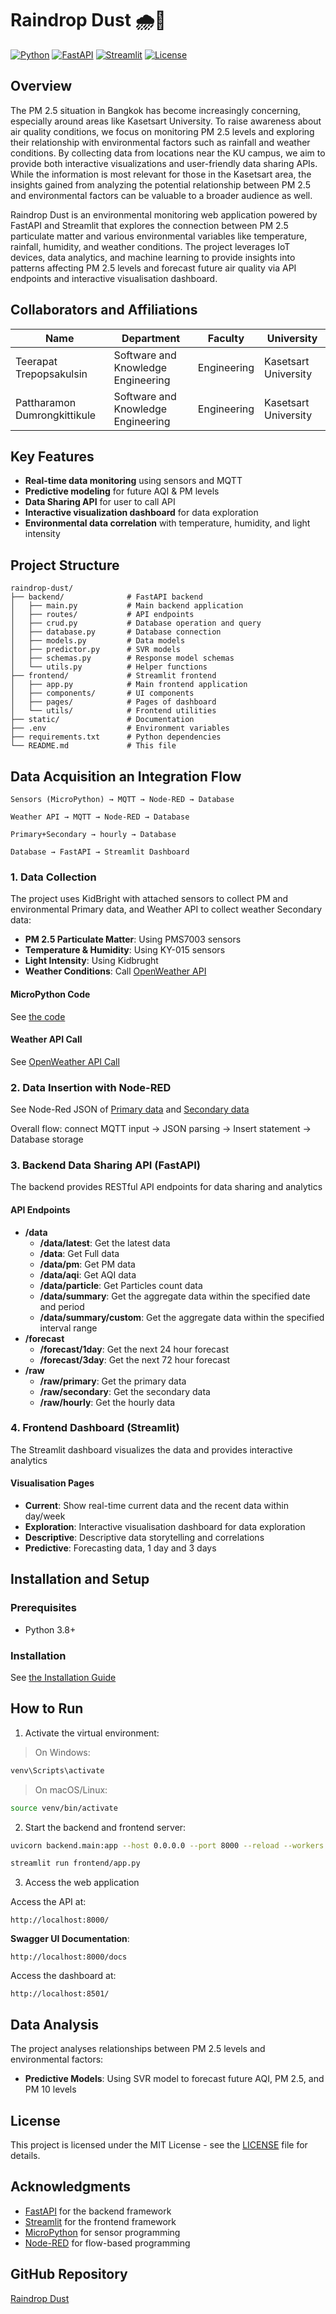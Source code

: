 # Raindrop Dust 🌧️💨

[![Python](https://img.shields.io/badge/Python-3.8%2B-blue)](https://www.python.org/)
[![FastAPI](https://img.shields.io/badge/FastAPI-0.95.0-green)](https://fastapi.tiangolo.com/)
[![Streamlit](https://img.shields.io/badge/Streamlit-1.22.0-red)](https://streamlit.io/)
[![License](https://img.shields.io/badge/License-MIT-lightgrey)](LICENSE)

## Overview
The PM 2.5 situation in Bangkok has become increasingly concerning, especially around areas like Kasetsart University.
To raise awareness about air quality conditions, we focus on monitoring PM 2.5 levels and exploring their relationship with environmental factors such as rainfall and weather conditions.
By collecting data from locations near the KU campus, we aim to provide both interactive visualizations and user-friendly data sharing APIs.
While the information is most relevant for those in the Kasetsart area, the insights gained from analyzing the potential relationship between PM 2.5 and environmental factors can be valuable to a broader audience as well.

Raindrop Dust is an environmental monitoring web application powered by FastAPI and Streamlit that explores the connection between PM 2.5 particulate matter and various environmental variables like temperature, rainfall, humidity, and weather conditions. The project leverages IoT devices, data analytics, and machine learning to provide insights into patterns affecting PM 2.5 levels and forecast future air quality via API endpoints and interactive visualisation dashboard.

## Collaborators and Affiliations
| Name             | Department          | Faculty             | University                  |
|------------------|---------------------|---------------------|-----------------------------|
| Teerapat Trepopsakulsin    | Software and Knowledge Engineering    | Engineering  | Kasetsart University       |
| Pattharamon Dumrongkittikule| Software and Knowledge Engineering    | Engineering  | Kasetsart University       |

## Key Features

- **Real-time data monitoring** using sensors and MQTT
- **Predictive modeling** for future AQI & PM levels
- **Data Sharing API** for user to call API
- **Interactive visualization dashboard** for data exploration
- **Environmental data correlation** with temperature, humidity, and light intensity

## Project Structure

```
raindrop-dust/
├── backend/              # FastAPI backend
│   ├── main.py           # Main backend application
│   ├── routes/           # API endpoints
│   ├── crud.py           # Database operation and query
│   ├── database.py       # Database connection
│   ├── models.py         # Data models
│   ├── predictor.py      # SVR models
│   ├── schemas.py        # Response model schemas
│   └── utils.py          # Helper functions
├── frontend/             # Streamlit frontend
│   ├── app.py            # Main frontend application
│   ├── components/       # UI components
│   ├── pages/            # Pages of dashboard
│   └── utils/            # Frontend utilities
├── static/               # Documentation
├── .env                  # Environment variables
├── requirements.txt      # Python dependencies
└── README.md             # This file
```

## Data Acquisition an Integration Flow

```
Sensors (MicroPython) → MQTT → Node-RED → Database
```
```
Weather API → MQTT → Node-RED → Database
```
```
Primary+Secondary → hourly → Database
```
```
Database → FastAPI → Streamlit Dashboard
```

### 1. Data Collection

The project uses KidBright with attached sensors to collect PM and environmental Primary data, and Weather API to collect weather Secondary data:

- **PM 2.5 Particulate Matter**: Using PMS7003 sensors
- **Temperature & Humidity**: Using KY-015 sensors
- **Light Intensity**: Using Kidbrught
- **Weather Conditions**: Call [OpenWeather API](https://openweathermap.org/current)

#### MicroPython Code
See [the code](static/micropython.py)

#### Weather API Call
See [OpenWeather API Call](https://openweathermap.org/current)

### 2. Data Insertion with Node-RED

See Node-Red JSON of [Primary data](static/node-red_raindropdust) and [Secondary data](static/node-red_openweather)

Overall flow: connect MQTT input → JSON parsing → Insert statement → Database storage

### 3. Backend Data Sharing API (FastAPI)

The backend provides RESTful API endpoints for data sharing and analytics

#### API Endpoints
- **/data**
  - **/data/latest**: Get the latest data
  - **/data**: Get Full data
  - **/data/pm**: Get PM data
  - **/data/aqi**: Get AQI data
  - **/data/particle**: Get Particles count data
  - **/data/summary**: Get the aggregate data within the specified date and period
  - **/data/summary/custom**: Get the aggregate data within the specified interval range
- **/forecast**
  - **/forecast/1day**: Get the next 24 hour forecast
  - **/forecast/3day**: Get the next 72 hour forecast
- **/raw**
  - **/raw/primary**: Get the primary data
  - **/raw/secondary**: Get the secondary data
  - **/raw/hourly**: Get the hourly data
 
### 4. Frontend Dashboard (Streamlit)

The Streamlit dashboard visualizes the data and provides interactive analytics

#### Visualisation Pages
- **Current**: Show real-time current data and the recent data within day/week
- **Exploration**: Interactive visualisation dashboard for data exploration
- **Descriptive**: Descriptive data storytelling and correlations
- **Predictive**: Forecasting data, 1 day and 3 days

## Installation and Setup

### Prerequisites

- Python 3.8+

### Installation

See [the Installation Guide](https://github.com/TeerapatTrepopsakulsin/Raindrop-Dust/wiki/Installation)

## How to Run
1. Activate the virtual environment:
> On Windows:
```bash
venv\Scripts\activate
```
> On macOS/Linux:
```bash
source venv/bin/activate
```
2. Start the backend and frontend server:
```bash
uvicorn backend.main:app --host 0.0.0.0 --port 8000 --reload --workers 1
```
```bash
streamlit run frontend/app.py
```
3. Access the web application

Access the API at:
```
http://localhost:8000/
```

**Swagger UI Documentation**:
```
http://localhost:8000/docs
```

Access the dashboard at:
```
http://localhost:8501/
```

## Data Analysis

The project analyses relationships between PM 2.5 levels and environmental factors:

- **Predictive Models**: Using SVR model to forecast future AQI, PM 2.5, and PM 10 levels

## License

This project is licensed under the MIT License - see the [LICENSE](LICENSE) file for details.

## Acknowledgments

- [FastAPI](https://fastapi.tiangolo.com/) for the backend framework
- [Streamlit](https://streamlit.io/) for the frontend framework
- [MicroPython](https://micropython.org/) for sensor programming
- [Node-RED](https://nodered.org/) for flow-based programming

## GitHub Repository
[Raindrop Dust](https://github.com/TeerapatTrepopsakulsin/Raindrop-Dust)
